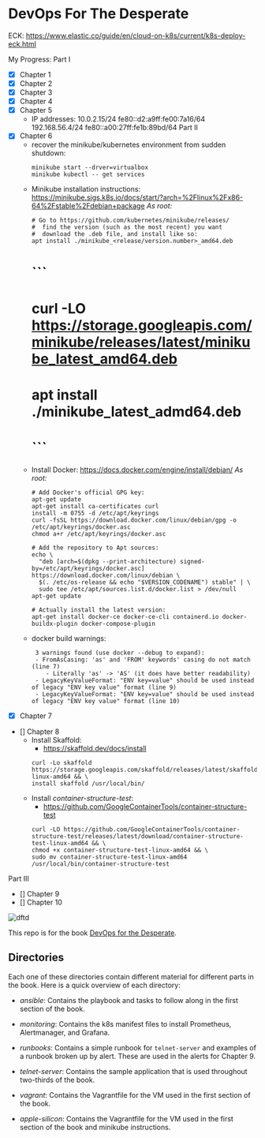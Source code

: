 # DevOps For The Desperate

ECK:
https://www.elastic.co/guide/en/cloud-on-k8s/current/k8s-deploy-eck.html

My Progress:
Part I
- [X] Chapter 1
- [X] Chapter 2
- [X] Chapter 3
- [X] Chapter 4
- [X] Chapter 5
    - IP addresses:
        10.0.2.15/24 fe80::d2:a9ff:fe00:7a16/64 
        192.168.56.4/24 fe80::a00:27ff:fe1b:89bd/64
Part II
- [X] Chapter 6
    - recover the minikube/kubernetes environment from sudden shutdown:
        ```
        minikube start --drver=virtualbox
        minikube kubectl -- get services
        ```
    - Minikube installation instructions:
        https://minikube.sigs.k8s.io/docs/start/?arch=%2Flinux%2Fx86-64%2Fstable%2Fdebian+package
        *As root:*
        ```
        # Go to https://github.com/kubernetes/minikube/releases/
        #  find the version (such as the most recent) you want
        #  download the .deb file, and install like so:
        apt install ./minikube_<release/version.number>_amd64.deb
        ```
        # ```
        # curl -LO https://storage.googleapis.com/minikube/releases/latest/minikube_latest_amd64.deb
        # apt install ./minikube_latest_admd64.deb
        # ```
    - Install Docker:
        https://docs.docker.com/engine/install/debian/
        *As root:*
        ```
        # Add Docker's official GPG key:
        apt-get update
        apt-get install ca-certificates curl
        install -m 0755 -d /etc/apt/keyrings
        curl -fsSL https://download.docker.com/linux/debian/gpg -o /etc/apt/keyrings/docker.asc
        chmod a+r /etc/apt/keyrings/docker.asc

        # Add the repository to Apt sources:
        echo \
          "deb [arch=$(dpkg --print-architecture) signed-by=/etc/apt/keyrings/docker.asc] https://download.docker.com/linux/debian \
          $(. /etc/os-release && echo "$VERSION_CODENAME") stable" | \
          sudo tee /etc/apt/sources.list.d/docker.list > /dev/null
        apt-get update

        # Actually install the latest version:
        apt-get install docker-ce docker-ce-cli containerd.io docker-buildx-plugin docker-compose-plugin
        ```
    - docker build warnings:
        ```
         3 warnings found (use docker --debug to expand):
         - FromAsCasing: 'as' and 'FROM' keywords' casing do not match (line 7)
            - Literally 'as' -> 'AS' (it does have better readability)
         - LegacyKeyValueFormat: "ENV key=value" should be used instead of legacy "ENV key value" format (line 9)
         - LegacyKeyValueFormat: "ENV key=value" should be used instead of legacy "ENV key value" format (line 10)
        ```
- [X] Chapter 7
- [] Chapter 8
    - Install Skaffold:
        - https://skaffold.dev/docs/install
        ```
        curl -Lo skaffold https://storage.googleapis.com/skaffold/releases/latest/skaffold-linux-amd64 && \
        install skaffold /usr/local/bin/
        ```
    - Install *container-structure-test*:
        - https://github.com/GoogleContainerTools/container-structure-test
        ```
        curl -LO https://github.com/GoogleContainerTools/container-structure-test/releases/latest/download/container-structure-test-linux-amd64 && \
        chmod +x container-structure-test-linux-amd64 && \
        sudo mv container-structure-test-linux-amd64 /usr/local/bin/container-structure-test
        ```
Part III
- [] Chapter 9
- [] Chapter 10

![dftd](book-cover.png "Book front cover")

This repo is for the book [DevOps for the Desperate](https://nostarch.com/devops-desperate).

## Directories

Each one of these directories contain different material for different parts in the book.
Here is a quick overview of each directory:

* _ansible_: Contains the playbook and tasks to follow along in the first section of the book.

* _monitoring_: Contains the k8s manifest files to install Prometheus, Alertmanager, and Grafana.

* _runbooks_: Contains a simple runbook for `telnet-server` and examples of a runbook broken up by alert. These are used in the alerts for Chapter 9.

* _telnet-server_: Contains the sample application that is used throughout two-thirds of the book.

* _vagrant_: Contains the Vagrantfile for the VM used in the first section of the book.

* _apple-silicon_: Contains the Vagrantfile for the VM used in the first section of the book and minikube instructions.
